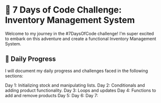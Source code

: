 # 🚀 7 Days of Code Challenge: Inventory Management System

Welcome to my journey in the #7DaysOfCode challenge! I'm super excited to embark on this adventure and create a functional Inventory Management System.

## 📆 Daily Progress

I will document my daily progress and challenges faced in the following sections:

Day 1: Initializing stock and manipulating lists.
Day 2: Conditionals and adding product functionality.
Day 3: Loops and updates
Day 4: Functions to add and remove products
Day 5:
Day 6:
Day 7:
